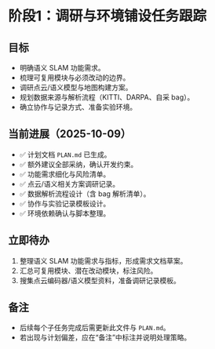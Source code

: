 ﻿# 阶段1：调研与环境铺设任务跟踪

## 目标
- 明确语义 SLAM 功能需求。
- 梳理可复用模块与必须改动的边界。
- 调研点云/语义模型与地图构建方案。
- 规划数据来源与解析流程（KITTI、DARPA、自采 bag）。
- 确立协作与记录方式、准备实验环境。

## 当前进展（2025-10-09）
- ✅ 计划文档 `PLAN.md` 已生成。
- ✅ 额外建议全部采纳，确认开发约束。
- ✅ 功能需求细化与风险清单。
- ✅ 点云/语义相关方案调研记录。
- ✅ 数据解析流程设计（含 bag 解析清单）。
- ✅ 协作与实验记录模板设计。
- ✅ 环境依赖确认与脚本整理。

## 立即待办
1. 整理语义 SLAM 功能需求与指标，形成需求文档草案。
2. 汇总可复用模块、潜在改动模块，标注风险。
3. 搜集点云编码器/语义模型资料，准备调研记录模板。

## 备注
- 后续每个子任务完成后需更新此文件与 `PLAN.md`。
- 若出现与计划偏差，应在“备注”中标注并说明处理策略。






